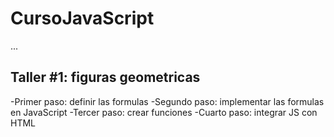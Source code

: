 # CursoJavaScript

...

## Taller #1: figuras geometricas
-Primer paso: definir las formulas
-Segundo paso: implementar las formulas en JavaScript
-Tercer paso: crear funciones
-Cuarto paso: integrar JS con HTML
